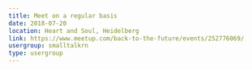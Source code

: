 ```yaml
---
title: Meet on a regular basis
date: 2018-07-20
location: Heart and Soul, Heidelberg
link: https://www.meetup.com/back-to-the-future/events/252776069/
usergroup: smalltalkrn
type: usergroup
---
```

